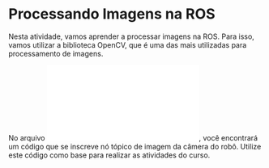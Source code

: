 # Processando Imagens na ROS

Nesta atividade, vamos aprender a processar imagens na ROS. Para isso, vamos utilizar a biblioteca OpenCV, que é uma das mais utilizadas para processamento de imagens.

No arquivo ![base_visao.py](util/image_subscriber.py), você encontrará um código que se inscreve nó tópico de imagem da câmera do robô. Utilize este código como base para realizar as atividades do curso.